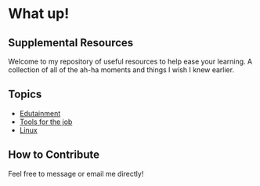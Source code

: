 # What up!

## Supplemental Resources
Welcome to my repository of useful resources to help ease your learning. A collection of all of the ah-ha moments and things I wish I knew earlier.

## Topics
* [Edutainment](/Assets/Edutainment.md)
* [Tools for the job](/Assets/ToolsAndGuides.md)
* [Linux](/Assets/Linux.md)

## How to Contribute
Feel free to message or email me directly!
